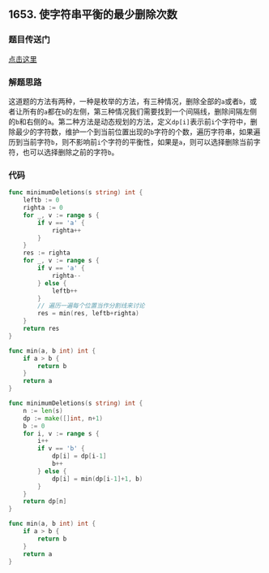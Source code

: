 ## 1653. 使字符串平衡的最少删除次数

### 题目传送门

[点击这里](https://leetcode.cn/problems/minimum-deletions-to-make-string-balanced/)

### 解题思路

这道题的方法有两种，一种是枚举的方法，有三种情况，删除全部的`a`或者`b`，或者让所有的`a`都在`b`的左侧，第三种情况我们需要找到一个间隔线，删除间隔左侧的`b`和右侧的`a`。第二种方法是动态规划的方法，定义`dp[i]`表示前`i`个字符中，删除最少的字符数，维护一个到当前位置出现的`b`字符的个数，遍历字符串，如果遍历到当前字符`b`，则不影响前`i`个字符的平衡性，如果是`a`，则可以选择删除当前字符，也可以选择删除之前的字符`b`。

### 代码

```go
func minimumDeletions(s string) int {
	leftb := 0
	righta := 0
	for _, v := range s {
		if v == 'a' {
			righta++
		}
	}
	res := righta
	for _, v := range s {
		if v == 'a' {
			righta--
		} else {
			leftb++
		}
		// 遍历一遍每个位置当作分割线来讨论
		res = min(res, leftb+righta)
	}
	return res
}

func min(a, b int) int {
	if a > b {
		return b
	}
	return a
}
```

```go
func minimumDeletions(s string) int {
	n := len(s)
	dp := make([]int, n+1)
	b := 0
	for i, v := range s {
		i++
		if v == 'b' {
			dp[i] = dp[i-1]
			b++
		} else {
			dp[i] = min(dp[i-1]+1, b)
		}
	}
	return dp[n]
}

func min(a, b int) int {
	if a > b {
		return b
	}
	return a
}
```